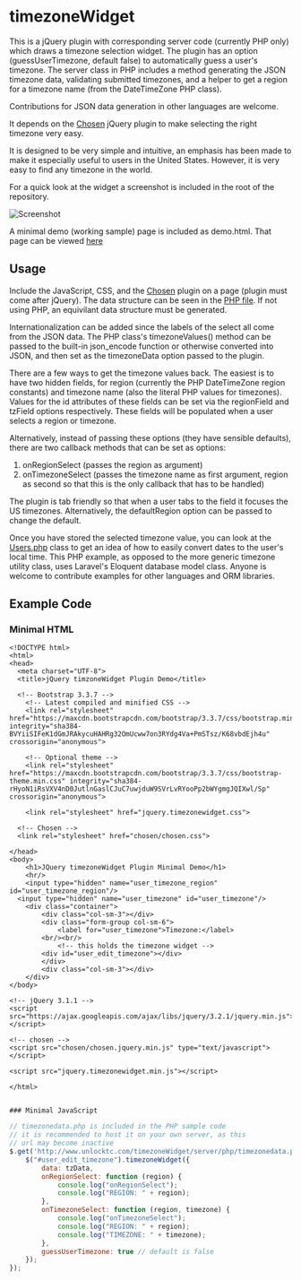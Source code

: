# timezoneWidget
This is a jQuery plugin with corresponding server code (currently PHP only) which draws a timezone selection widget. The plugin has an option (guessUserTimezone, default false) to automatically guess a user's timezone. The server class in PHP includes a method generating the JSON timezone data, validating submitted timezones, and a helper to get a region for a timezone name (from the DateTimeZone PHP class). 

Contributions for JSON data generation in other languages are welcome.

It depends on the [Chosen](https://harvesthq.github.io/chosen/ "Chosen jQuery autocomplete plugin") jQuery plugin to make selecting the right timezone very easy.

It is designed to be very simple and intuitive, an emphasis has been made to make it especially useful to users in the United States. However, it is very easy to find any timezone in the world.

For a quick look at the widget a screenshot is included in the root of the repository. 

![Screenshot](https://github.com/peterjtracey/timezoneWidget/blob/master/timezonewidgetscreenshot.png?raw=true "Screenshot")

A minimal demo (working sample) page is included as demo.html. That page can be viewed [here](https://peterjtracey.github.io/timezoneWidget/demo.html "Demo of JQuery Timezone Widget")

## Usage

Include the JavaScript, CSS, and the [Chosen](https://harvesthq.github.io/chosen/ "Chosen jQuery autocomplete plugin") plugin on a page (plugin must come after jQuery). The data structure can be seen in the [PHP file](https://github.com/peterjtracey/timezoneWidget/blob/master/server/php/TimezoneWidget.php). If not using PHP, an equivilant data structure must be generated. 

Internationalization can be added since the labels of the select all come from the JSON data. The PHP class's timezoneValues() method can be passed to the built-in json_encode function or otherwise converted into JSON, and then set as the timezoneData option passed to the plugin.

There are a few ways to get the timezone values back. The easiest is to have two hidden fields, for region (currently the PHP DateTimeZone region constants) and timezone name (also the literal PHP values for timezones). Values for the id attributes of these fields can be set via the regionField and tzField options respectively. These fields will be populated when a user selects a region or timezone.

Alternatively, instead of passing these options (they have sensible defaults), there are two callback methods that can be set as options: 

1. onRegionSelect (passes the region as argument)
2. onTimezoneSelect (passes the timezone name as first argument, region as second so that this is the only callback that has to be handled)

The plugin is tab friendly so that when a user tabs to the field it focuses the US timezones. Alternatively, the defaultRegion option can be passed to change the default.

Once you have stored the selected timezone value, you can look at the [Users.php](https://github.com/peterjtracey/timezoneWidget/blob/master/server/php/Users.php) class to get an idea of how to easily convert dates to the user's local time. This PHP example, as opposed to the more generic timezone utility class, uses Laravel's Eloquent database model class. Anyone is welcome to contribute examples for other languages and ORM libraries.

## Example Code

### Minimal HTML
```
<!DOCTYPE html>
<html>
<head>
  <meta charset="UTF-8">
  <title>jQuery timzoneWidget Plugin Demo</title>

  <!-- Bootstrap 3.3.7 -->
	<!-- Latest compiled and minified CSS -->
	<link rel="stylesheet" href="https://maxcdn.bootstrapcdn.com/bootstrap/3.3.7/css/bootstrap.min.css" integrity="sha384-BVYiiSIFeK1dGmJRAkycuHAHRg32OmUcww7on3RYdg4Va+PmSTsz/K68vbdEjh4u" crossorigin="anonymous">

	<!-- Optional theme -->
	<link rel="stylesheet" href="https://maxcdn.bootstrapcdn.com/bootstrap/3.3.7/css/bootstrap-theme.min.css" integrity="sha384-rHyoN1iRsVXV4nD0JutlnGaslCJuC7uwjduW9SVrLvRYooPp2bWYgmgJQIXwl/Sp" crossorigin="anonymous">

	<link rel="stylesheet" href="jquery.timezonewidget.css">

  <!-- Chosen -->
  <link rel="stylesheet" href="chosen/chosen.css">

</head>
<body>
	<h1>JQuery timezoneWidget Plugin Minimal Demo</h1>
	<hr/>
	<input type="hidden" name="user_timezone_region" id="user_timezone_region"/>
  <input type="hidden" name="user_timezone" id="user_timezone"/>
	<div class="container">
		<div class="col-sm-3"></div>
		<div class="form-group col-sm-6">
			<label for="user_timezone">Timezone:</label>
	    <br/><br/>
			<!-- this holds the timezone widget -->
	    <div id="user_edit_timezone"></div>
		</div>
		<div class="col-sm-3"></div>
	</div>
</body>

<!-- jQuery 3.1.1 -->
<script src="https://ajax.googleapis.com/ajax/libs/jquery/3.2.1/jquery.min.js"></script>

<!-- chosen -->
<script src="chosen/chosen.jquery.min.js" type="text/javascript"></script>

<script src="jquery.timezonewidget.min.js"></script>

</html>


### Minimal JavaScript
```
```javascript
// timezonedata.php is included in the PHP sample code
// it is recommended to host it on your own server, as this
// url may become inactive
$.get('http://www.unlocktc.com/timezoneWidget/server/php/timezonedata.php', function (tzData) { 
	$("#user_edit_timezone").timezoneWidget({
		data: tzData,
		onRegionSelect: function (region) {
			console.log("onRegionSelect");
			console.log("REGION: " + region);
		},
		onTimezoneSelect: function (region, timezone) {
			console.log("onTimezoneSelect");
			console.log("REGION: " + region);
			console.log("TIMEZONE: " + timezone);
		},
		guessUserTimezone: true // default is false
	});
});
```